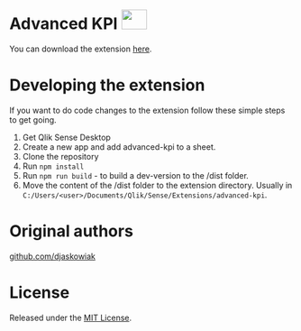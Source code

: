 # Advanced KPI <img src="https://github.com/djaskowiak/advanced-kpi/blob/master/assets/advanced-kpi.png" width="45" height="35" />

You can download the extension [here](https://github.com/djaskowiak/advanced-kpi/releases).

# Developing the extension

If you want to do code changes to the extension follow these simple steps to get going.

1. Get Qlik Sense Desktop
2. Create a new app and add advanced-kpi to a sheet.
3. Clone the repository
4. Run `npm install`
5. Run `npm run build` - to build a dev-version to the /dist folder.
6. Move the content of the /dist folder to the extension directory. Usually in `C:/Users/<user>/Documents/Qlik/Sense/Extensions/advanced-kpi`.

# Original authors
[github.com/djaskowiak](https://github.com/djaskowiak)

# License
Released under the [MIT License](LICENSE).